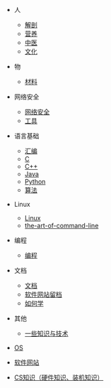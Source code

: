 * 人
    * [解剖](/Subject/Myology)
    * [营养](/Subject/Nutrition)
    * [中医](/Subject/中医)
    * [文化](/Subject/文化)

* 物
    * [材料](/Object/Material)

* 网络安全
    * [网络安全](/CS/Cybersec/Cybersec)
    * [工具](/CS/Cybersec/Tools)

* 语言基础
    * [汇编](/CS/Language/Assembly)
    * [C](/CS/Language/C)
    * [C++](/CS/Language/C++)
    * [Java](/CS/Language/Java)
    * [Python](/CS/Language/Python)
    * [算法](/CS/Language/Algorithm)
    
* Linux
    * [Linux](/CS/OS/Linux)
    * [the-art-of-command-line](/CS/OS/the-art-of-command-line)

* 编程
    * [编程](/CS/Program/Prog)

* 文档
    * [文档](/CS/Document/Document)
    * [软件网站留档](/CS/Document/SoftSite)
    * [如何学](/CS/Document/Learn)

* 其他
    * [一些知识与技术](/other.md)

* [OS](/CS/OS)
* [软件网站](/CS/SoftSite)
* [CS知识（硬件知识、装机知识）](/CS/CSKnow)